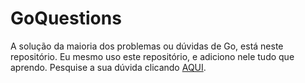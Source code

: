 # GoQuestions
A solução da maioria dos problemas ou dúvidas de Go, está neste repositório. Eu mesmo uso este repositório, e adiciono nele tudo que aprendo.
Pesquise a sua dúvida clicando [AQUI](https://github.com/NervousGroove/GoQuestions?search=1).
